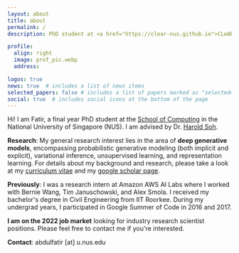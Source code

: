 ```yaml
---
layout: about
title: about
permalink: /
description: PhD student at <a href="https://clear-nus.github.io">CLeAR, NUS</a>.

profile:
  align: right
  image: prof_pic.webp
  address:

logos: true
news: true  # includes a list of news items
selected_papers: false # includes a list of papers marked as "selected={true}"
social: true  # includes social icons at the bottom of the page
---
```


Hi! I am Fatir, a final year PhD student at the [School of Computing](https://www.comp.nus.edu.sg/) in the National University of Singapore (NUS). I am advised by Dr. [Harold Soh](https://haroldsoh.com/).

**Research**: My general research interest lies in the area of **deep generative models**, encompassing probabilistic generative modeling (both implicit and explicit), variational inference, unsupervised learning, and representation learning. For details about my background and research, please take a look at my <a href="https://drive.google.com/open?id=1T9tMY1NQQTTFE2sIYXjuVDUIufE5xXB6" target="_blank">curriculum vitae</a> and my [google scholar page](https://scholar.google.com/citations?user=BZ0EoqIAAAAJ&hl=en).

**Previously**: I was a research intern at Amazon AWS AI Labs where I worked with Bernie Wang, Tim Januschowski, and Alex Smola. I received my bachelor's degree in Civil Engineering from IIT Roorkee. During my undergrad years, I participated in Google Summer of Code in 2016 and 2017.

**I am on the 2022 job market** looking for industry research scientist positions. Please feel free to contact me if you're interested.

**Contact**: abdulfatir [at] u.nus.edu